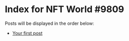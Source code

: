 # Index for NFT World #9809
Posts will be displayed in the order below:

- [Your first post](./001-first.md)

